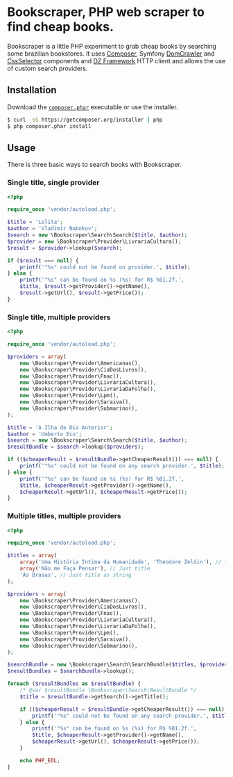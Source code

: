 Bookscraper, PHP web scraper to find cheap books. 
=================================================

Bookscraper is a little PHP experiment to grab cheap books by searching some brazilian bookstores. It uses [Composer](http://getcomposer.org/), Symfony [DomCrawler](https://github.com/symfony/DomCrawler) and [CssSelector](https://github.com/symfony/CssSelector) components and [DZ Framework](https://github.com/dzestudio/dz-framework) HTTP client and allows the use of custom search providers.

Installation
------------

Download the [`composer.phar`](https://getcomposer.org/composer.phar) executable or use the installer.

``` sh
$ curl -sS https://getcomposer.org/installer | php
$ php composer.phar install
```

Usage
-----

There is three basic ways to search books with Bookscraper.

### Single title, single provider

``` php
<?php

require_once 'vendor/autoload.php';

$title = 'Lolita';
$author = 'Vladimir Nabokov';
$search = new \Bookscraper\Search\Search($title, $author);
$provider = new \Bookscraper\Provider\LivrariaCultura();
$result = $provider->lookup($search);

if ($result === null) {
    printf('"%s" could not be found on provider.', $title);
} else {
    printf('"%s" can be found on %s (%s) for R$ %01.2f.',
    $title, $result->getProvider()->getName(),
    $result->getUrl(), $result->getPrice());
}
```

### Single title, multiple providers

``` php
<?php

require_once 'vendor/autoload.php';

$providers = array(
    new \Bookscraper\Provider\Americanas(),
    new \Bookscraper\Provider\CiaDosLivros(),
    new \Bookscraper\Provider\Fnac(),
    new \Bookscraper\Provider\LivrariaCultura(),
    new \Bookscraper\Provider\LivrariaDaFolha(),
    new \Bookscraper\Provider\Lpm(),
    new \Bookscraper\Provider\Saraiva(),
    new \Bookscraper\Provider\Submarino(),
);

$title = 'A Ilha do Dia Anterior';
$author = 'Umberto Eco';
$search = new \Bookscraper\Search\Search($title, $author);
$resultBundle = $search->lookup($providers);

if (($cheaperResult = $resultBundle->getCheaperResult()) === null) {
    printf('"%s" could not be found on any search provider.', $title);
} else {
    printf('"%s" can be found on %s (%s) for R$ %01.2f.',
    $title, $cheaperResult->getProvider()->getName(),
    $cheaperResult->getUrl(), $cheaperResult->getPrice());
}
```

### Multiple titles, multiple providers

``` php
<?php

require_once 'vendor/autoload.php';

$titles = array(
    array('Uma História Íntima da Humanidade', 'Theodore Zeldin'), // Title/author pair
    array('Não me Faça Pensar'), // Just title
    'As Brasas', // Just title as string
);

$providers = array(
    new \Bookscraper\Provider\Americanas(),
    new \Bookscraper\Provider\CiaDosLivros(),
    new \Bookscraper\Provider\Fnac(),
    new \Bookscraper\Provider\LivrariaCultura(),
    new \Bookscraper\Provider\LivrariaDaFolha(),
    new \Bookscraper\Provider\Lpm(),
    new \Bookscraper\Provider\Saraiva(),
    new \Bookscraper\Provider\Submarino(),
);

$searchBundle = new \Bookscraper\Search\SearchBundle($titles, $providers);
$resultBundles = $searchBundle->lookup();

foreach ($resultBundles as $resultBundle) {
    /* @var $resultBundle \Bookscraper\Search\ResultBundle */
    $title = $resultBundle->getSearch()->getTitle();

    if (($cheaperResult = $resultBundle->getCheaperResult()) === null) {
        printf('"%s" could not be found on any search provider.', $title);
    } else {
        printf('"%s" can be found on %s (%s) for R$ %01.2f.',
        $title, $cheaperResult->getProvider()->getName(),
        $cheaperResult->getUrl(), $cheaperResult->getPrice());
    }

    echo PHP_EOL;
}
```